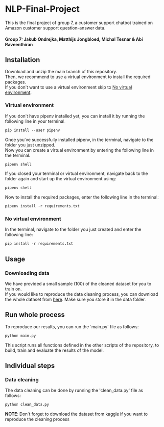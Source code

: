 # NLP-Final-Project

This is the final project of group 7, a customer support chatbot trained on Amazon customer support question-answer data.
#### Group 7: Jakub Ondrejka, Matthijs Jongbloed, Michal Tesnar & Abi Raveenthiran

## Installation 
Download and unzip the main branch of this repository.\
Then, we recommend to use a virtual environment to install the required packages.\
If you don't want to use a virtual environment skip to [No virtual environment](#no-virtual-environment).

### Virtual environment
If you don't have pipenv installed yet, you can install it by running the following line in your terminal.
```python
pip install --user pipenv
```
Once you've successfully installed pipenv,  in the terminal, navigate to the folder you just unzipped.\
Now you can create a virtual environment by entering the following line in the terminal.
```python
pipenv shell
```
If you closed your terminal or virtual environment, navigate back to the folder again and start up the virtual environment using:
```python
pipenv shell
```

Now to install the required packages, enter the following line in the terminal:
```python
pipenv install -r requirements.txt
```

### No virtual environment
In the terminal, navigate to the folder you just created and enter the following line:
```python
pip install -r requirements.txt
```

## Usage
### Downloading data
We have provided a small sample (100) of the cleaned dataset for you to train on.\
If you would like to reproduce the data cleaning process, you can download the whole dataset from [here](https://www.kaggle.com/datasets/praneshmukhopadhyay/amazon-questionanswer-dataset?select=single_qna.csv).
Make sure you store it in the data folder.
## Run whole process
To reproduce our results, you can run the 'main.py' file as follows:
```python
python main.py
```
This script runs all functions defined in the other scripts of the repository, to build, train and evaluate the results of the model.
## Individual steps
### Data cleaning
The data cleaning can be done by running the 'clean_data.py' file as follows:
```python
python clean_data.py
```
**NOTE**: Don't forget to download the dataset from kaggle if you want to reproduce the cleaning process   
### 

